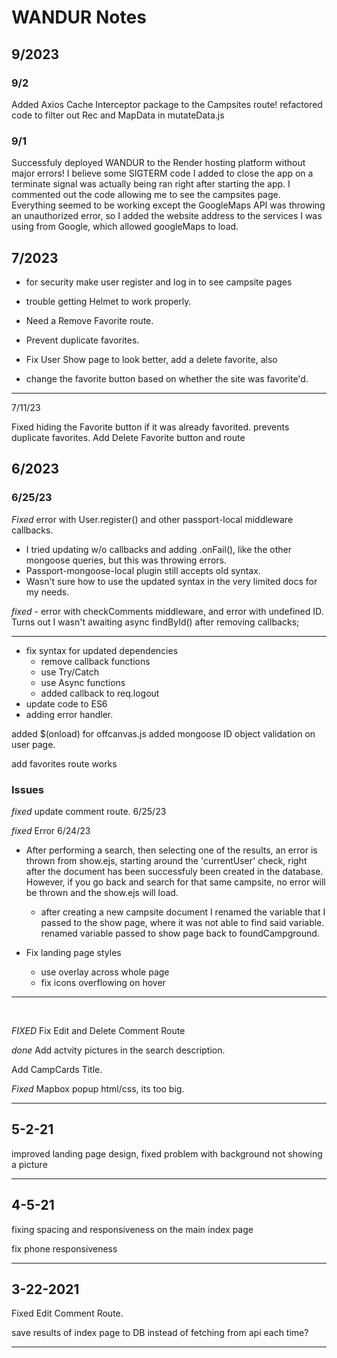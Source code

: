 # WANDUR Notes

## 9/2023

### 9/2

Added Axios Cache Interceptor package to the Campsites route! refactored code to filter out Rec and MapData in mutateData.js

### 9/1

Successfuly deployed WANDUR to the Render hosting platform without major errors! I believe some SIGTERM code I added to close the app on a terminate signal was actually being ran right after starting the app. I commented out the code allowing me to see the campsites page. Everything seemed to be working except the GoogleMaps API was throwing an unauthorized error, so I added the website address to the services I was using from Google, which allowed googleMaps to load.

## 7/2023

- for security make user register and log in to see campsite pages
- trouble getting Helmet to work properly.

- Need a Remove Favorite route.
- Prevent duplicate favorites.
- Fix User Show page to look better, add a delete favorite, also
- change the favorite button based on whether the site was favorite'd.

---

7/11/23

Fixed hiding the Favorite button if it was already favorited.
prevents duplicate favorites.
Add Delete Favorite button and route

## 6/2023

### 6/25/23

*Fixed* error with User.register() and other passport-local middleware callbacks.
  - I tried updating w/o callbacks and adding .onFail(), like the other mongoose queries, but this was throwing errors. 
  - Passport-mongoose-local plugin still accepts old syntax.
  - Wasn't sure how to use the updated syntax in the very limited docs for my needs.

*fixed* - error with checkComments middleware, and error with undefined ID. Turns out I wasn't awaiting async findById() after removing callbacks;

---

- fix syntax for updated dependencies
  - remove callback functions
  - use Try/Catch
  - use Async functions
  - added callback to req.logout
- update code to ES6
- adding error handler.

added $(onload) for offcanvas.js
added mongoose ID object validation on user page.

add favorites route works

### Issues

*fixed* update comment route. 6/25/23

*fixed* Error 6/24/23
- After performing a search, then selecting one of the results, an error is thrown from show.ejs, starting around the 'currentUser' check, right after the document has been successfuly been created in the database. However, if you go back and search for that same campsite, no error will be thrown and the show.ejs will load.
  - after creating a new campsite document I renamed the variable that I passed to 
  the show page, where it was not able to find said variable. renamed variable passed to show page back to foundCampground.

- Fix landing page styles
  - use overlay across whole page
  - fix icons overflowing on hover

---

<br>

_FIXED_ Fix Edit and Delete Comment Route

_done_ Add actvity pictures in the search description.

Add CampCards Title.

_Fixed_ Mapbox popup html/css, its too big.

---

## 5-2-21

improved landing page design, fixed problem with background not showing a picture

---

## 4-5-21

fixing spacing and responsiveness on the main index page

fix phone responsiveness

---

## 3-22-2021

Fixed Edit Comment Route.

save results of index page to DB instead of fetching from api each time?

---
